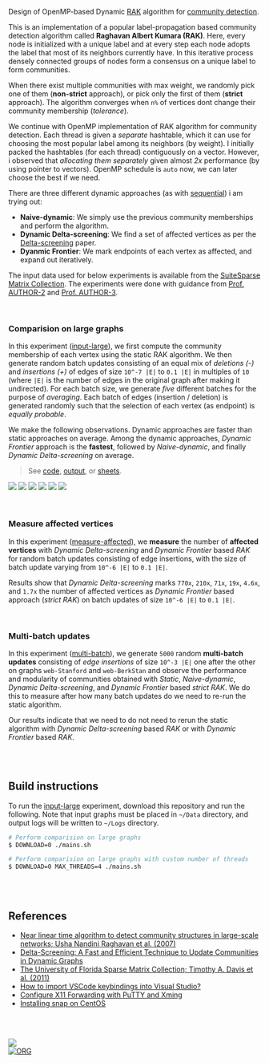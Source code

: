 Design of OpenMP-based Dynamic [RAK] algorithm for [community detection].

This is an implementation of a popular label-propagation based community
detection algorithm called **Raghavan Albert Kumara (RAK)**. Here, every node is
initialized with a unique label and at every step each node adopts the label
that most of its neighbors currently have. In this iterative process densely
connected groups of nodes form a consensus on a unique label to form
communities.

When there exist multiple communities with max weight, we randomly pick one of
them (**non-strict** approach), or pick only the first of them (**strict** approach).
The algorithm converges when `n%` of vertices dont change their community
membership (*tolerance*).

We continue with OpenMP implementation of RAK algorithm for community detection.
Each thread is given a *separate* hashtable, which it can use for choosing the
most popular label among its neighbors (by weight). I initially packed the
hashtables (for each thread) contiguously on a vector. However, i observed that
*allocating them separately* given almost *2x* performance (by using pointer to
vectors). OpenMP schedule is `auto` now, we can later choose the best if we
need.

There are three different dynamic approaches (as with [sequential]) i am trying out:
- **Naive-dynamic**: We simply use the previous community memberships and perform the algorithm.
- **Dynamic Delta-screening**: We find a set of affected vertices as per the [Delta-screening] paper.
- **Dyanmic Frontier**: We mark endpoints of each vertex as affected, and expand out iteratively.

The input data used for below experiments is available from the [SuiteSparse Matrix Collection].
The experiments were done with guidance from [Prof. AUTHOR-2] and
[Prof. AUTHOR-3].

[RAK]: https://arxiv.org/abs/0709.2938
[community detection]: https://en.wikipedia.org/wiki/Community_search
[sequential]: https://github.com/ORG/rak-communities-static-vs-dynamic
[Delta-screening]: https://ieeexplore.ieee.org/document/9384277
[Prof. AUTHOR-3]: https://example.com
[Prof. AUTHOR-2]: https://example.com
[SuiteSparse Matrix Collection]: https://sparse.tamu.edu

<br>


### Comparision on large graphs

In this experiment ([input-large]), we first compute the community membership of
each vertex using the static RAK algorithm. We then generate random batch
updates consisting of an equal mix of *deletions (-)* and  *insertions (+)* of
edges of size `10^-7 |E|` to `0.1 |E|` in multiples of `10` (where `|E|` is the
number of edges in the original graph after making it undirected). For each
batch size, we generate *five* different batches for the purpose of *averaging*.
Each batch of edges (insertion / deletion) is generated randomly such that the
selection of each vertex (as endpoint) is *equally probable*.

We make the following observations. Dynamic approaches are faster than static
approaches on average. Among the dynamic approaches, *Dynamic Frontier* approach
is the **fastest**, followed by *Naive-dynamic*, and finally *Dynamic*
*Delta-screening* on average.

> See
> [code](https://github.com/ORG/rak-communities-openmp-dynamic/tree/input-large),
> [output](https://gist.github.com/), or
> [sheets].

[![](https://i.imgur.com/68Ox0yW.png)][sheets]
[![](https://i.imgur.com/pyL1sZa.png)][sheets]
[![](https://i.imgur.com/44xQ8vp.png)][sheets]
[![](https://i.imgur.com/3snKKhY.png)][sheets]
[![](https://i.imgur.com/qA0QZVl.png)][sheets]
[![](https://i.imgur.com/i2yXEbn.png)][sheets]

[input-large]: https://github.com/ORG/rak-communities-openmp-dynamic/tree/input-large
[sheets]: https://docs.google.com/spreadsheets/

<br>


### Measure affected vertices

In this experiment ([measure-affected]), we **measure** the number of **affected**
**vertices** with *Dynamic Delta-screening* and *Dynamic Frontier* based *RAK*
for random batch updates consisting of edge insertions, with the size of batch
update varying from `10^-6 |E|` to `0.1 |E|`.

Results show that *Dynamic Delta-screening* marks `770x`, `210x`, `71x`, `19x`,
`4.6x`, and `1.7x` the number of affected vertices as *Dynamic Frontier* based
approach (*strict RAK*) on batch updates of size `10^-6 |E|` to `0.1 |E|`.

[measure-affected]: https://github.com/ORG/rak-communities-openmp-dynamic/tree/measure-affected

<br>


### Multi-batch updates

In this experiment ([multi-batch]), we generate `5000` random **multi-batch**
**updates** consisting of *edge insertions* of size `10^-3 |E|` one after the
other on graphs `web-Stanford` and `web-BerkStan` and observe the performance
and modularity of communities obtained with *Static*, *Naive-dynamic*, *Dynamic*
*Delta-screening*, and *Dynamic Frontier* based *strict RAK*. We do this to
measure after how many batch updates do we need to re-run the static algorithm.

Our results indicate that we need to do not need to rerun the static algorithm
with *Dynamic Delta-screening* based *RAK* or with *Dynamic Frontier* based
*RAK*.

[multi-batch]: https://github.com/ORG/rak-communities-openmp-dynamic/tree/multi-batch

<br>
<br>


## Build instructions

To run the [input-large] experiment, download this repository and run the
following. Note that input graphs must be placed in `~/Data` directory, and
output logs will be written to `~/Logs` directory.

```bash
# Perform comparision on large graphs
$ DOWNLOAD=0 ./mains.sh

# Perform comparision on large graphs with custom number of threads
$ DOWNLOAD=0 MAX_THREADS=4 ./mains.sh
```

<br>
<br>


## References

- [Near linear time algorithm to detect community structures in large-scale networks; Usha Nandini Raghavan et al. (2007)](https://arxiv.org/abs/0709.2938)
- [Delta-Screening: A Fast and Efficient Technique to Update Communities in Dynamic Graphs](https://ieeexplore.ieee.org/document/9384277)
- [The University of Florida Sparse Matrix Collection; Timothy A. Davis et al. (2011)](https://doi.org/10.1145/2049662.2049663)
- [How to import VSCode keybindings into Visual Studio?](https://stackoverflow.com/a/62417446/1413259)
- [Configure X11 Forwarding with PuTTY and Xming](https://www.centlinux.com/2019/01/configure-x11-forwarding-putty-xming-windows.html)
- [Installing snap on CentOS](https://snapcraft.io/docs/installing-snap-on-centos)

<br>
<br>


[![](https://i.imgur.com/u17N4wL.jpg)](https://www.youtube.com/watch?v=JZO-ZwkFoF8)<br>
[![ORG](https://img.shields.io/badge/org-ORG-green?logo=Org)](https://ORG.github.io)
